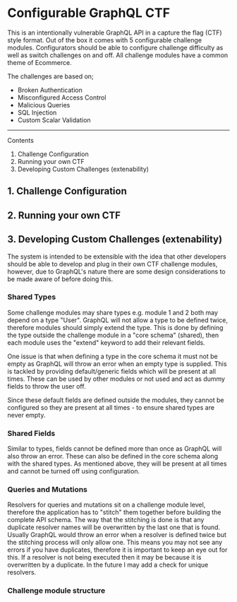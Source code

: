 # Configurable GraphQL CTF

This is an intentionally vulnerable GraphQL API in a capture the flag (CTF) style format. Out of the box it comes with 5 configurable challenge modules. Configurators should be able to configure challenge difficulty as well as switch challenges on and off. All challenge modules have a common theme of Ecommerce.

The challenges are based on;
- Broken Authentication
- Misconfigured Access Control
- Malicious Queries
- SQL Injection
- Custom Scalar Validation

---

Contents
1. Challenge Configuration
2. Running your own CTF
3. Developing Custom Challenges (extenability)

## 1. Challenge Configuration

## 2. Running your own CTF

## 3. Developing Custom Challenges (extenability)
The system is intended to be extensible with the idea that other developers should be able to develop and plug in their own CTF challenge modules, however, due to GraphQL's nature there are some design considerations to be made aware of before doing this.

### Shared Types
Some challenge modules may share types e.g. module 1 and 2 both may depend on a type "User". GraphQL will not allow a type to be defined twice, therefore modules should simply extend the type. This is done by defining the type outside the challenge module in a "core schema" (shared), then each module uses the "extend" keyword to add their relevant fields. 

One issue is that when defining a type in the core schema it must not be empty as GraphQL will throw an error when an empty type is supplied. This is tackled by providing default/generic fields which will be present at all times. These can be used by other modules or not used and act as dummy fields to throw the user off.

Since these default fields are defined outside the modules, they cannot be configured so they are present at all times - to ensure shared types are never empty.

### Shared Fields
Similar to types, fields cannot be defined more than once as GraphQL will also throw an error. These can also be defined in the core schema along with the shared types. As mentioned above, they will be present at all times and cannot be turned off using configuration.

### Queries and Mutations
Resolvers for queries and mutations sit on a challenge module level, therefore the application has to "stitch" them together before building the complete API schema. The way that the stitching is done is that any duplicate resolver names will be overwritten by the last one that is found. Usually GraphQL would throw an error when a resolver is defined twice but the stitching process will only allow one. This means you may not see any errors if you have duplicates, therefore it is important to keep an eye out for this. If a resolver is not being executed then it may be because it is overwritten by a duplicate. In the future I may add a check for unique resolvers.

### Challenge module structure

